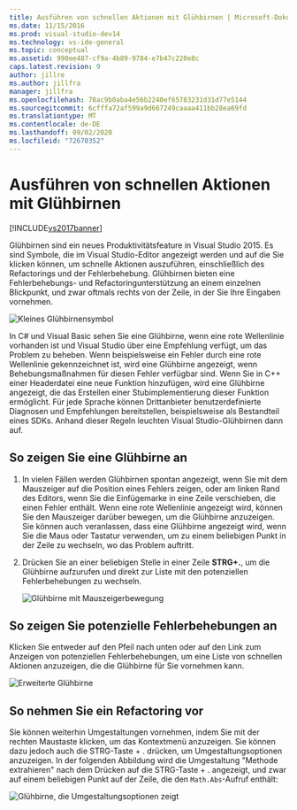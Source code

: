 ```yaml
---
title: Ausführen von schnellen Aktionen mit Glühbirnen | Microsoft-Dokumentation
ms.date: 11/15/2016
ms.prod: visual-studio-dev14
ms.technology: vs-ide-general
ms.topic: conceptual
ms.assetid: 990ee487-cf9a-4b89-9784-e7b47c220e8c
caps.latest.revision: 9
author: jillre
ms.author: jillfra
manager: jillfra
ms.openlocfilehash: 78ac9b0aba4e56b2240ef65783231d31d77e5144
ms.sourcegitcommit: 6cfffa72af599a9d667249caaaa411bb28ea69fd
ms.translationtype: MT
ms.contentlocale: de-DE
ms.lasthandoff: 09/02/2020
ms.locfileid: "72670352"
---
```

# <a name="perform-quick-actions-with-light-bulbs"></a>Ausführen von schnellen Aktionen mit Glühbirnen
[!INCLUDE[vs2017banner](../includes/vs2017banner.md)]

Glühbirnen sind ein neues Produktivitätsfeature in Visual Studio 2015. Es sind Symbole, die im Visual Studio-Editor angezeigt werden und auf die Sie klicken können, um schnelle Aktionen auszuführen, einschließlich des Refactorings und der Fehlerbehebung. Glühbirnen bieten eine Fehlerbehebungs- und Refactoringunterstützung an einem einzelnen Blickpunkt, und zwar oftmals rechts von der Zeile, in der Sie Ihre Eingaben vornehmen.

 ![Kleines Glühbirnensymbol](../ide/media/vs2015-lightbulbsmall.png "VS2015_LightBulbSmall")

 In C# und Visual Basic sehen Sie eine Glühbirne, wenn eine rote Wellenlinie vorhanden ist und Visual Studio über eine Empfehlung verfügt, um das Problem zu beheben. Wenn beispielsweise ein Fehler durch eine rote Wellenlinie gekennzeichnet ist, wird eine Glühbirne angezeigt, wenn Behebungsmaßnahmen für diesen Fehler verfügbar sind. Wenn Sie in C++ einer Headerdatei eine neue Funktion hinzufügen, wird eine Glühbirne angezeigt, die das Erstellen einer Stubimplementierung dieser Funktion ermöglicht. Für jede Sprache können Drittanbieter benutzerdefinierte Diagnosen und Empfehlungen bereitstellen, beispielsweise als Bestandteil eines SDKs. Anhand dieser Regeln leuchten Visual Studio-Glühbirnen dann auf.

## <a name="to-see-a-light-bulb"></a>So zeigen Sie eine Glühbirne an

1. In vielen Fällen werden Glühbirnen spontan angezeigt, wenn Sie mit dem Mauszeiger auf die Position eines Fehlers zeigen, oder am linken Rand des Editors, wenn Sie die Einfügemarke in eine Zeile verschieben, die einen Fehler enthält. Wenn eine rote Wellenlinie angezeigt wird, können Sie den Mauszeiger darüber bewegen, um die Glühbirne anzuzeigen. Sie können auch veranlassen, dass eine Glühbirne angezeigt wird, wenn Sie die Maus oder Tastatur verwenden, um zu einem beliebigen Punkt in der Zeile zu wechseln, wo das Problem auftritt.

2. Drücken Sie an einer beliebigen Stelle in einer Zeile **STRG+.**, um die Glühbirne aufzurufen und direkt zur Liste mit den potenziellen Fehlerbehebungen zu wechseln.

   ![Glühbirne mit Mauszeigerbewegung](../ide/media/vs2015-lightbulb-hover.png "VS2015_LightBulb_Hover")

## <a name="to-see-potential-fixes"></a>So zeigen Sie potenzielle Fehlerbehebungen an
 Klicken Sie entweder auf den Pfeil nach unten oder auf den Link zum Anzeigen von potenziellen Fehlerbehebungen, um eine Liste von schnellen Aktionen anzuzeigen, die die Glühbirne für Sie vornehmen kann.

 ![Erweiterte Glühbirne](../ide/media/vs2015-lightbulb-hover-expanded.png "VS2015_LightBulb_hover_expanded")

## <a name="to-do-a-refactoring"></a>So nehmen Sie ein Refactoring vor
 Sie können weiterhin Umgestaltungen vornehmen, indem Sie mit der rechten Maustaste klicken, um das Kontextmenü anzuzeigen. Sie können dazu jedoch auch die STRG-Taste + . drücken, um Umgestaltungsoptionen anzuzeigen. In der folgenden Abbildung wird die Umgestaltung "Methode extrahieren" nach dem Drücken auf die STRG-Taste + . angezeigt, und zwar auf einem beliebigen Punkt auf der Zeile, die den `Math.Abs`-Aufruf enthält:

 ![Glühbirne, die Umgestaltungsoptionen zeigt](../ide/media/vs2015-lightbulbs-refactor.png "VS2015_LightBulbs_refactor")
